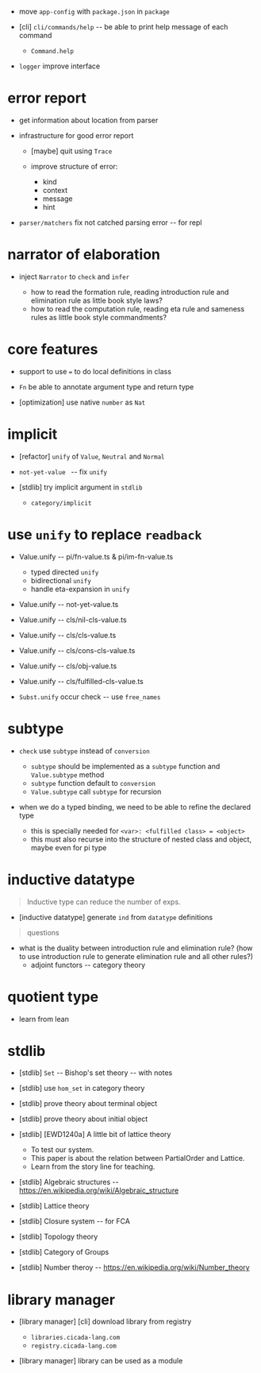 - move `app-config` with `package.json` in `package`
- [cli] `cli/commands/help` -- be able to print help message of each command

  - `Command.help`

- `logger` improve interface

# error report

- get information about location from parser

- infrastructure for good error report

  - [maybe] quit using `Trace`

  - improve structure of error:

    - kind
    - context
    - message
    - hint

- `parser/matchers` fix not catched parsing error -- for repl

# narrator of elaboration

- inject `Narrator` to `check` and `infer`

  - how to read the formation rule, reading introduction rule and elimination rule as little book style laws?
  - how to read the computation rule, reading eta rule and sameness rules as little book style commandments?

# core features

- support to use `=` to do local definitions in class

- `Fn` be able to annotate argument type and return type

- [optimization] use native `number` as `Nat`

# implicit

- [refactor] `unify` of `Value`, `Neutral` and `Normal`

- `not-yet-value ` -- fix `unify`

- [stdlib] try implicit argument in `stdlib`

  - `category/implicit`

# use `unify` to replace `readback`

- Value.unify -- pi/fn-value.ts & pi/im-fn-value.ts

  - typed directed `unify`
  - bidirectional `unify`
  - handle eta-expansion in `unify`

- Value.unify -- not-yet-value.ts

- Value.unify -- cls/nil-cls-value.ts
- Value.unify -- cls/cls-value.ts
- Value.unify -- cls/cons-cls-value.ts
- Value.unify -- cls/obj-value.ts
- Value.unify -- cls/fulfilled-cls-value.ts

- `Subst.unify` occur check -- use `free_names`

# subtype

- `check` use `subtype` instead of `conversion`
  - `subtype` should be implemented as a `subtype` function and `Value.subtype` method
  - `subtype` function default to `conversion`
  - `Value.subtype` call `subtype` for recursion

- when we do a typed binding, we need to be able to refine the declared type
  - this is specially needed for `<var>: <fulfilled class> = <object>`
  - this must also recurse into the structure of nested class and object, maybe even for pi type

# inductive datatype

> Inductive type can reduce the number of exps.

- [inductive datatype] generate `ind` from `datatype` definitions

> questions

- what is the duality between introduction rule and elimination rule?
  (how to use introduction rule to generate elimination rule and all other rules?)
  - adjoint functors -- category theory

# quotient type

- learn from lean

# stdlib

- [stdlib] `Set` -- Bishop's set theory -- with notes

- [stdlib] use `hom_set` in category theory
- [stdlib] prove theory about terminal object
- [stdlib] prove theory about initial object

- [stdlib] [EWD1240a] A little bit of lattice theory
  - To test our system.
  - This paper is about the relation between PartialOrder and Lattice.
  - Learn from the story line for teaching.

- [stdlib] Algebraic structures -- https://en.wikipedia.org/wiki/Algebraic_structure
- [stdlib] Lattice theory
- [stdlib] Closure system -- for FCA
- [stdlib] Topology theory
- [stdlib] Category of Groups
- [stdlib] Number theroy -- https://en.wikipedia.org/wiki/Number_theory

# library manager

- [library manager] [cli] download library from registry

  - `libraries.cicada-lang.com`
  - `registry.cicada-lang.com`

- [library manager] library can be used as a module
